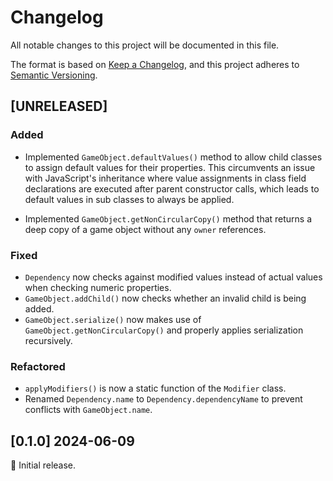 # Changelog

All notable changes to this project will be documented in this file.

The format is based on [Keep a Changelog](https://keepachangelog.com/en/1.0.0/),
and this project adheres to [Semantic Versioning](https://semver.org/spec/v2.0.0.html).

## [UNRELEASED]

### Added

- Implemented `GameObject.defaultValues()` method to allow child classes to assign default values for their properties. This circumvents an issue with JavaScript's inheritance where value assignments in class field declarations are executed after parent constructor calls, which leads to default values in sub classes to always be applied.

- Implemented `GameObject.getNonCircularCopy()` method that returns a deep copy of a game object without any `owner` references.

### Fixed

- `Dependency` now checks against modified values instead of actual values when checking numeric properties.
- `GameObject.addChild()` now checks whether an invalid child is being added.
- `GameObject.serialize()` now makes use of `GameObject.getNonCircularCopy()` and properly applies serialization recursively.

### Refactored

- `applyModifiers()` is now a static function of the `Modifier` class.
- Renamed `Dependency.name` to `Dependency.dependencyName` to prevent conflicts with `GameObject.name`.

## [0.1.0] 2024-06-09

🌟 Initial release.
